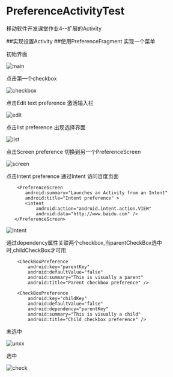 # PreferenceActivityTest
移动软件开发课堂作业4--扩展的Activity

##实现设置Activity
##使用PreferenceFragment 实现一个菜单

初始界面

![main](https://github.com/Birdie0421/PreferenceActivityTest/blob/master/app/src/main/res/mipmap-xxxhdpi/QQ%E6%88%AA%E5%9B%BE20170328155709.jpg?raw=true)

点击第一个checkbox

![checkbox](https://github.com/Birdie0421/PreferenceActivityTest/blob/master/app/src/main/res/mipmap-xxxhdpi/QQ%E6%88%AA%E5%9B%BE20170328155955.jpg?raw=true)

点击Edit text preference
激活输入栏

![edit](https://github.com/Birdie0421/PreferenceActivityTest/blob/master/app/src/main/res/mipmap-xxxhdpi/QQ%E6%88%AA%E5%9B%BE20170328155755.jpg?raw=true)

点击list preference
出现选择界面

![list](https://github.com/Birdie0421/PreferenceActivityTest/blob/master/app/src/main/res/mipmap-xxxhdpi/QQ%E6%88%AA%E5%9B%BE20170328155805.jpg?raw=true)

点击Screen preference
切换到另一个PreferenceScreen

![screen](https://github.com/Birdie0421/PreferenceActivityTest/blob/master/app/src/main/res/mipmap-xxxhdpi/QQ%E6%88%AA%E5%9B%BE20170328155810.jpg?raw=true)

点击Intent preference
通过Intent 访问百度页面

        <PreferenceScreen
           android:summary="Launches an Activity from an Intent"
           android:title="Intent preference" >
           <intent
               android:action="android.intent.action.VIEW"
               android:data="http://www.baidu.com" />
       </PreferenceScreen>

![Intent](https://github.com/Birdie0421/PreferenceActivityTest/blob/master/app/src/main/res/mipmap-xxxhdpi/QQ%E6%88%AA%E5%9B%BE20170328155913.jpg?raw=true)

通过dependency属性关联两个checkbox,当parentCheckBox选中时,childCheckBox才可用

        <CheckBoxPreference
            android:key="parentKey"
            android:defaultValue="false"
            android:summary="This is visually a parent"
            android:title="Parent checkbox preference" />
            
        <CheckBoxPreference
            android:key="childKey"
            android:defaultValue="false"
            android:dependency="parentKey"
            android:summary="This is visually a child"
            android:title="Child checkbox preference" />

未选中

![un](https://github.com/Birdie0421/PreferenceActivityTest/blob/master/app/src/main/res/mipmap-xxxhdpi/QQ%E6%88%AA%E5%9B%BE20170328155925.jpg?raw=true)xx

选中

![check](https://github.com/Birdie0421/PreferenceActivityTest/blob/master/app/src/main/res/mipmap-xxxhdpi/QQ%E6%88%AA%E5%9B%BE20170328155930.jpg?raw=true)
